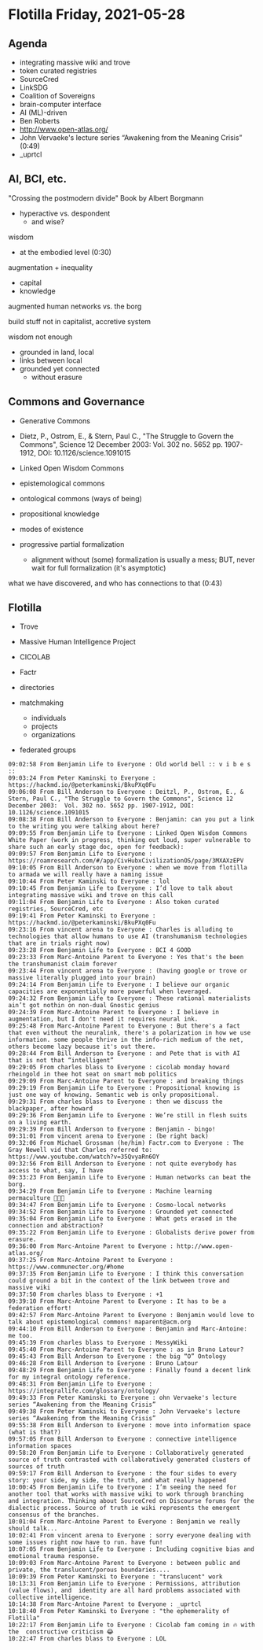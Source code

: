 # Flotilla Friday, 2021-05-28

## Agenda

- integrating massive wiki and trove
- token curated registries
- SourceCred
- LinkSDG
- Coalition of Sovereigns
- brain-computer interface
- AI (ML)-driven 
- Ben Roberts
- http://www.open-atlas.org/
- John Vervaeke's lecture series “Awakening from the Meaning Crisis” (0:49)
- \_uprtcl


## AI, BCI, etc.

"Crossing the postmodern divide"
Book by Albert Borgmann
- hyperactive vs. despondent
    - and wise?

wisdom
- at the embodied level (0:30)

augmentation + inequality
- capital
- knowledge

augmented human networks vs. the borg

build stuff not in capitalist, accretive system

wisdom not enough
- grounded in land, local
- links between local
- grounded yet connected
    - without erasure

## Commons and Governance

- Generative Commons
- Dietz, P., Ostrom, E., & Stern, Paul C., "The Struggle to Govern the Commons", Science 12 December 2003:  Vol. 302 no. 5652 pp. 1907-1912, DOI: 10.1126/science.1091015
- Linked Open Wisdom Commons

- epistemological commons
- ontological commons (ways of being)

- propositional knowledge
- modes of existence

- progressive partial formalization
    - alignment without (some) formalization is usually a mess; BUT, never wait for full formalization (it's asymptotic)

what we have discovered, and who has connections to that (0:43)

## Flotilla

- Trove
- Massive Human Intelligence Project
- CICOLAB
- Factr

- directories
- matchmaking
    - individuals
    - projects
    - organizations
- federated groups

```
09:02:58 From Benjamin Life to Everyone : Old world bell :: v i b e s ::
09:03:24 From Peter Kaminski to Everyone : https://hackmd.io/@peterkaminski/BkuPXq0Fu
09:06:08 From Bill Anderson to Everyone : Deitzl, P., Ostrom, E., & Stern, Paul C., "The Struggle to Govern the Commons", Science 12 December 2003:  Vol. 302 no. 5652 pp. 1907-1912, DOI: 10.1126/science.1091015
09:08:38 From Bill Anderson to Everyone : Benjamin: can you put a link to the writing you were talking about here?
09:09:55 From Benjamin Life to Everyone : Linked Open Wisdom Commons White Paper (work in progress, thinking out loud, super vulnerable to share such an early stage doc, open for feedback):
09:09:57 From Benjamin Life to Everyone : https://roamresearch.com/#/app/CivHubxCivilizationOS/page/3MXAXzEPV
09:10:05 From Bill Anderson to Everyone : when we move from flotilla to armada we will really have a naming issue
09:10:44 From Peter Kaminski to Everyone : lol
09:10:45 From Benjamin Life to Everyone : I’d love to talk about integrating massive wiki and trove on this call
09:11:04 From Benjamin Life to Everyone : Also token curated registries, SourceCred, etc
09:19:41 From Peter Kaminski to Everyone : https://hackmd.io/@peterkaminski/BkuPXq0Fu
09:23:16 From vincent arena to Everyone : Charles is alluding to technologies that allow humans to use AI (transhumanism technologies that are in trials right now)
09:23:28 From Benjamin Life to Everyone : BCI 4 GOOD
09:23:33 From Marc-Antoine Parent to Everyone : Yes that's the been the transhumanist claim forever
09:23:44 From vincent arena to Everyone : (having google or trove or massive literally plugged into your brain)
09:24:14 From Benjamin Life to Everyone : I believe our organic capacities are exponentially more powerful when leveraged.
09:24:32 From Benjamin Life to Everyone : These rational materialists ain’t got nothin on non-dual Gnostic genius
09:24:39 From Marc-Antoine Parent to Everyone : I believe in augmentation, but I don't need it requires neural ink.
09:25:48 From Marc-Antoine Parent to Everyone : But there's a fact that even without the neuralink, there's a polarization in how we use information. some people thrive in the info-rich medium of the net, others become lazy because it's out there.
09:28:44 From Bill Anderson to Everyone : and Pete that is with AI that is not that “intelligent”
09:29:05 From charles blass to Everyone : cicolab monday howard rheingold in thee hot seat on smart mob politics
09:29:09 From Marc-Antoine Parent to Everyone : and breaking things
09:29:19 From Benjamin Life to Everyone : Propositional knowing is just one way of knowing. Semantic web is only propositional.
09:29:31 From charles blass to Everyone : then we discuss the blackpaper, after howard
09:29:36 From Benjamin Life to Everyone : We’re still in flesh suits on a living earth.
09:29:39 From Bill Anderson to Everyone : Benjamin - bingo!
09:31:01 From vincent arena to Everyone : (be right back)
09:32:06 From Michael Grossman (he/him) Factr.com to Everyone : The Gray Newell vid that Charles referred to:
https://www.youtube.com/watch?v=35QvyaRn6OY
09:32:56 From Bill Anderson to Everyone : not quite everybody has access to what, say, I have
09:33:23 From Benjamin Life to Everyone : Human networks can beat the borg.
09:34:29 From Benjamin Life to Everyone : Machine learning permaculture 🤔😮😟
09:34:47 From Benjamin Life to Everyone : Cosmo-local networks
09:34:52 From Benjamin Life to Everyone : Grounded yet connected
09:35:04 From Benjamin Life to Everyone : What gets erased in the connection and abstraction?
09:35:22 From Benjamin Life to Everyone : Globalists derive power from erasure.
09:36:00 From Marc-Antoine Parent to Everyone : http://www.open-atlas.org/
09:37:25 From Marc-Antoine Parent to Everyone : https://www.communecter.org/#home
09:37:35 From Benjamin Life to Everyone : I think this conversation could ground a bit in the context of the link between trove and massive wiki
09:37:50 From charles blass to Everyone : +1
09:39:10 From Marc-Antoine Parent to Everyone : It has to be a federation effort!
09:42:57 From Marc-Antoine Parent to Everyone : Benjamin would love to talk about epistemological commons! maparent@acm.org
09:44:10 From Bill Anderson to Everyone : Benjamin and Marc-Antoine: me too.
09:45:39 From charles blass to Everyone : MessyWiki
09:45:40 From Marc-Antoine Parent to Everyone : as in Bruno Latour?
09:45:43 From Bill Anderson to Everyone : the big “O” Ontology
09:46:28 From Bill Anderson to Everyone : Bruno Latour
09:48:29 From Benjamin Life to Everyone : Finally found a decent link for my integral ontology reference.
09:48:31 From Benjamin Life to Everyone : https://integrallife.com/glossary/ontology/
09:49:33 From Peter Kaminski to Everyone : ohn Vervaeke's lecture series “Awakening from the Meaning Crisis”
09:49:38 From Peter Kaminski to Everyone : John Vervaeke's lecture series “Awakening from the Meaning Crisis”
09:55:38 From Bill Anderson to Everyone : move into information space (what is that?)
09:57:05 From Bill Anderson to Everyone : connective intelligence information spaces
09:58:20 From Benjamin Life to Everyone : Collaboratively generated source of truth contrasted with collaboratively generated clusters of sources of truth
09:59:17 From Bill Anderson to Everyone : the four sides to every story: your side, my side, the truth, and what really happened
10:00:45 From Benjamin Life to Everyone : I’m seeing the need for another tool that works with massive wiki to work through branching and integration. Thinking about SourceCred on Discourse forums for the dialectic process. Source of truth ie wiki represents the emergent consensus of the branches.
10:01:04 From Marc-Antoine Parent to Everyone : Benjamin we really should talk...
10:02:41 From vincent arena to Everyone : sorry everyone dealing with some issues right now have to run. have fun!
10:07:05 From Benjamin Life to Everyone : Including cognitive bias and emotional trauma response.
10:09:03 From Marc-Antoine Parent to Everyone : between public and private, the translucent/porous boundaries....
10:09:39 From Peter Kaminski to Everyone : "translucent" work
10:13:31 From Benjamin Life to Everyone : Permissions, attribution (value flows), and  identity are all hard problems associated with collective intelligence.
10:14:38 From Marc-Antoine Parent to Everyone : _uprtcl
10:18:40 From Peter Kaminski to Everyone : "the ephemerality of Flotilla"
10:22:17 From Benjamin Life to Everyone : Cicolab fam coming in 🔥 with the  constructive criticism 😂
10:22:47 From charles blass to Everyone : LOL
```
